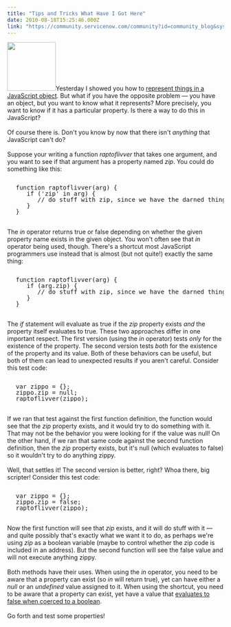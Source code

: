 ```yaml
---
title: "Tips and Tricks What Have I Got Here"
date: 2010-08-18T15:25:46.000Z
link: "https://community.servicenow.com/community?id=community_blog&sys_id=decc6265dbd0dbc01dcaf3231f9619eb"
---
```

<p><img  alt="" class="jive-image" src="b3ae1c06db9c9fc068c1fb651f961926.iix" style="width: auto; height: 113px;" />Yesterday I showed you how to <a title="lightlyLoony/blog/2010/8/17/2030" href="/community?id=community_blog&sys_id=518d2669dbd0dbc01dcaf3231f9619b2">represent things in a JavaScript object</a>. But what if you have the opposite problem — you have an object, but you want to know what it represents? More precisely, you want to know if it has a particular property. Is there a way to do this in JavaScript?<br /><br />Of course there is. Don't you know by now that there isn't <i>anything</i> that JavaScript can't do?<br /><!--break--><br />Suppose your writing a function <i>raptoflivver</i> that takes one argument, and you want to see if that argument has a property named <i>zip</i>. You could do something like this:<br /><pre style="margin-left:20px;line-height:1;"><br />function raptoflivver(arg) {<br />   if ('zip' in arg) {<br />      // do stuff with zip, since we have the darned thing...<br />   }<br />}<br /></pre><br />The <i>in</i> operator returns true or false depending on whether the given property name exists in the given object. You won't often see that <i>in</i> operator being used, though. There's a shortcut most JavaScript programmers use instead that is almost (but not quite!) exactly the same thing:<br /><pre style="margin-left:20px;line-height:1;"><br />function raptoflivver(arg) {<br />   if (arg.zip) {<br />      // do stuff with zip, since we have the darned thing...<br />   }<br />}<br /></pre><br />The <i>if</i> statement will evaluate as true if the <i>zip</i> property exists <i>and</i> the property itself evaluates to true. These two approaches differ in one important respect. The first version (using the <i>in</i> operator) tests <i>only</i> for the existence of the property. The second version tests <i>both</i> for the existence of the property and its value. Both of these behaviors can be useful, but both of them can lead to unexpected results if you aren't careful. Consider this test code:<br /><pre style="margin-left:20px;line-height:1;"><br />var zippo = {};<br />zippo.zip = null;<br />raptoflivver(zippo);<br /></pre><br />If we ran that test against the first function definition, the function would see that the <i>zip</i> property exists, and it would try to do something with it. That may not be the behavior you were looking for if the value was null! On the other hand, if we ran that same code against the second function definition, then the <i>zip</i> property exists, but it's null (which evaluates to false) so it wouldn't try to do anything zippy.<br /><br />Well, that settles it! The second version is better, right? Whoa there, big scripter! Consider this test code:<br /><pre style="margin-left:20px;line-height:1;"><br />var zippo = {};<br />zippo.zip = false;<br />raptoflivver(zippo);<br /></pre><br />Now the first function will see that <i>zip</i> exists, and it will do stuff with it — and quite possibly that's exactly what we want it to do, as perhaps we're using <i>zip</i> as a boolean variable (maybe to control whether the zip code is included in an address). But the second function will see the false value and will not execute anything zippy.<br /><br />Both methods have their uses. When using the <i>in</i> operator, you need to be aware that a property can exist (so <i>in</i> will return true), yet can have either a <i>null</i> or an <i>undefined</i> value assigned to it. When using the shortcut, you need to be aware that a property can exist, yet have a value that <a title="lightlyLoony/blog/2009/5/28/1982" href="/community?id=community_blog&sys_id=55bd6aa9dbd0dbc01dcaf3231f961900">evaluates to false when coerced to a boolean</a>.<br /><br />Go forth and test some properties!</p>